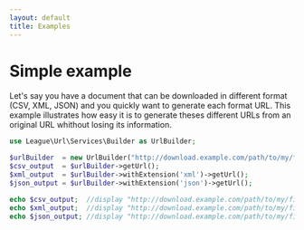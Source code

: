 ```yaml
---
layout: default
title: Examples
---
```


# Simple example

Let's say you have a document that can be downloaded in different format (CSV, XML, JSON) and you quickly want to generate each format URL. This example illustrates how easy it is to generate theses different URLs from an original URL whithout losing its information.

~~~php
use League\Url\Services\Builder as UrlBuilder;

$urlBuilder  = new UrlBuilder("http://download.example.com/path/to/my/file.csv");
$csv_output  = $urlBuilder->getUrl();
$xml_output  = $urlBuilder->withExtension('xml')->getUrl();
$json_output = $urlBuilder->withExtension('json')->getUrl();

echo $csv_output;  //display "http://download.example.com/path/to/my/file.csv"
echo $xml_output;  //display "http://download.example.com/path/to/my/file.xml"
echo $json_output; //display "http://download.example.com/path/to/my/file.json"
~~~
